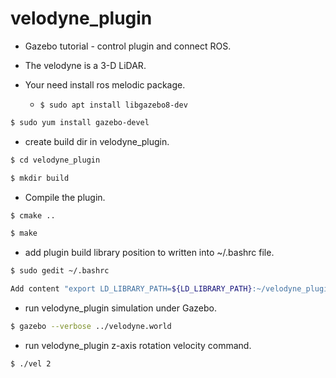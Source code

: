 # velodyne_plugin
- Gazebo tutorial - control plugin and connect ROS.

- The velodyne is a 3-D LiDAR.

* Your need install ros melodic package.

  - ``` $ sudo apt install libgazebo8-dev ```

``` bash
$ sudo yum install gazebo-devel
```

- create build dir in velodyne_plugin.

``` bash
$ cd velodyne_plugin
```

``` bash
$ mkdir build
```

- Compile the plugin.

``` bash
$ cmake ..
```

``` bash
$ make
```

- add plugin build library position to written into ~/.bashrc file.

``` bash
$ sudo gedit ~/.bashrc
```

``` bash
Add content "export LD_LIBRARY_PATH=${LD_LIBRARY_PATH}:~/velodyne_plugin/build" into ~/.bashrc file.
```

- run velodyne_plugin simulation under Gazebo.

``` bash
$ gazebo --verbose ../velodyne.world
```

- run velodyne_plugin z-axis rotation velocity command.

``` bash
$ ./vel 2
```
